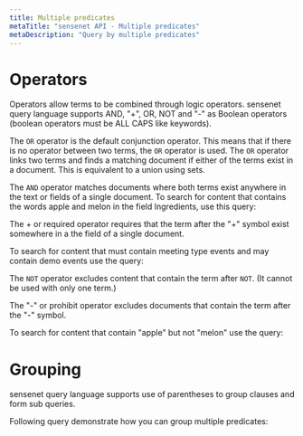```yaml
---
title: Multiple predicates
metaTitle: "sensenet API - Multiple predicates"
metaDescription: "Query by multiple predicates"
---
```


# Operators

Operators allow terms to be combined through logic operators. sensenet query language supports AND, "+", OR, NOT and "-" as Boolean operators (boolean operators must be ALL CAPS like keywords).

The `OR` operator is the default conjunction operator. This means that if there is no operator between two terms, the `OR` operator is used. The `OR` operator links two terms and finds a matching document if either of the terms exist in a document. This is equivalent to a union using sets.

<tab category="querying" article="query-multiple-predicates" example="or" />

The `AND` operator matches documents where both terms exist anywhere in the text or fields of a single document. To search for content that contains the words apple and melon in the field Ingredients, use this query:

<tab category="querying" article="query-multiple-predicates" example="and" />

The + or required operator requires that the term after the "+" symbol exist somewhere in a the field of a single document.

To search for content that must contain meeting type events and may contain demo events use the query:

<tab category="querying" article="query-multiple-predicates" example="plus" />

The `NOT` operator excludes content that contain the term after `NOT`. (It cannot be used with only one term.)

<tab category="querying" article="query-multiple-predicates" example="not" />

The "-" or prohibit operator excludes documents that contain the term after the "-" symbol.

To search for content that contain "apple" but not "melon" use the query:

<tab category="querying" article="query-multiple-predicates" example="minus" />

# Grouping

sensenet query language supports use of parentheses to group clauses and form sub queries.

Following query demonstrate how you can group multiple predicates:

<tab category="querying" article="query-multiple-predicates" example="grouping" />
